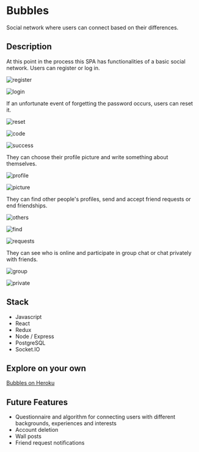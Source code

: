 # Bubbles

Social network where users can connect based on their differences.

## Description

At this point in the process this SPA has functionalities of a basic social network.
Users can register or log in.

![register](./public/socialnetwork/img1.PNG)

![login](./public/socialnetwork/img2.PNG)

If an unfortunate event of forgetting the password occurs, users can reset it.

![reset](./public/socialnetwork/img3.PNG)

![code](./public/socialnetwork/img4.PNG)

![success](./public/socialnetwork/img5.PNG)

They can choose their profile picture and write something about themselves.

![profile](./public/socialnetwork/img6.PNG)

![picture](./public/socialnetwork/img12.PNG)

They can find other people's profiles, send and accept friend requests or end friendships.

![others](./public/socialnetwork/img11.PNG)

![find](./public/socialnetwork/img8.PNG)

![requests](./public/socialnetwork/img9.PNG)

They can see who is online and participate in group chat or chat privately with friends.

![group](./public/socialnetwork/img7.PNG)

![private](./public/socialnetwork/img10.PNG)

## Stack

-   Javascript
-   React
-   Redux
-   Node / Express
-   PostgreSQL
-   Socket.IO

## Explore on your own

[Bubbles on Heroku](https://burstyourbubble.herokuapp.com/)

## Future Features

-   Questionnaire and algorithm for connecting users with different backgrounds, experiences and interests
-   Account deletion
-   Wall posts
-   Friend request notifications
